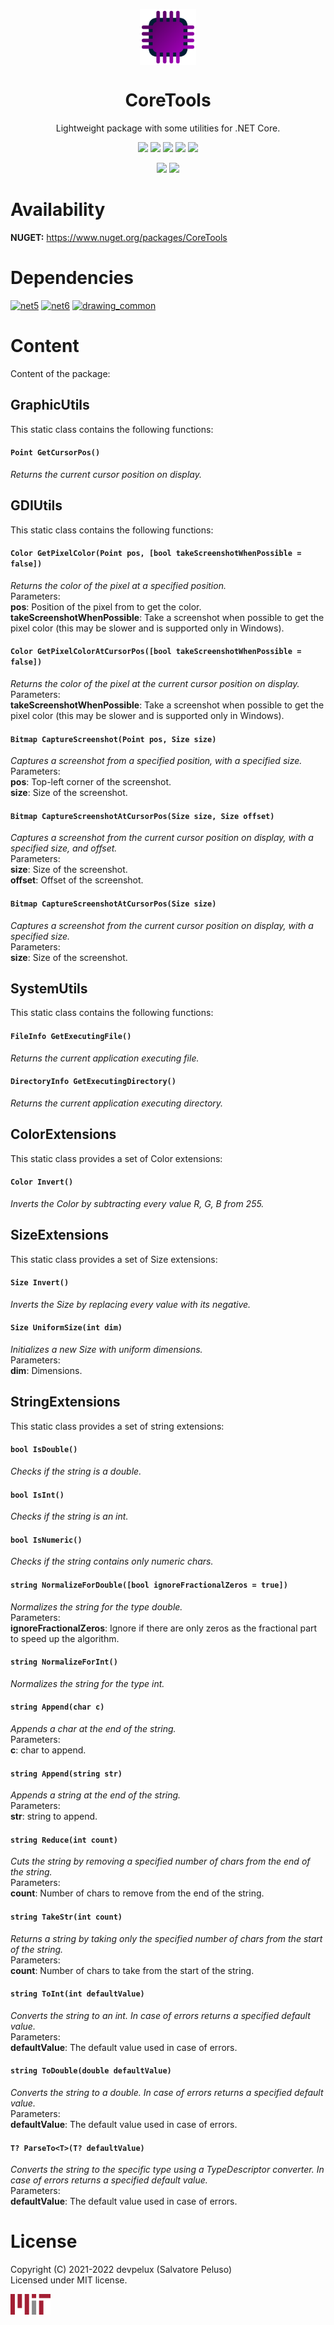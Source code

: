 <!-- icon -->

<p align="center">
  <img width="90px" align="center" src="https://raw.githubusercontent.com/devpelux/coretools/1.2.0/Assets/Icon.svg"></img>
</p>
<h1 align="center">CoreTools</h1>
<p align="center">Lightweight package with some utilities for .NET Core.</p>

<!-- badges -->

<p align="center">
  <img src="https://img.shields.io/github/v/release/devpelux/coretools?sort=semver"></img>
  <img src="https://img.shields.io/nuget/v/coretools"></img>
  <img src="https://img.shields.io/github/release-date/devpelux/coretools"></img>
  <img src="https://img.shields.io/nuget/dt/coretools"></img>
  <img src="https://img.shields.io/github/license/devpelux/coretools"></img>
</p>
<p align="center">
  <img src="https://img.shields.io/badge/code:release-v1.2.0-blue"></img>
  <img src="https://img.shields.io/badge/code:status-stable-blue"></img>
</p>


<!-- description -->

# Availability
**NUGET:** https://www.nuget.org/packages/CoreTools


# Dependencies
[![net5](https://img.shields.io/badge/.NET-v5.0-blue)](https://docs.microsoft.com/dotnet)
[![net6](https://img.shields.io/badge/.NET-v6.0-blue)](https://docs.microsoft.com/dotnet)
[![drawing_common](https://img.shields.io/badge/System.Drawing.Common-v6.0.0%2B-blue)](https://www.nuget.org/packages/System.Drawing.Common)


# Content
Content of the package:


## GraphicUtils
This static class contains the following functions:

#### `Point GetCursorPos()`
*Returns the current cursor position on display.*


## GDIUtils
This static class contains the following functions:

#### `Color GetPixelColor(Point pos, [bool takeScreenshotWhenPossible = false])`
*Returns the color of the pixel at a specified position.*  
Parameters:  
**pos**: Position of the pixel from to get the color.  
**takeScreenshotWhenPossible**: Take a screenshot when possible to get the pixel color (this may be slower and is supported only in Windows).

#### `Color GetPixelColorAtCursorPos([bool takeScreenshotWhenPossible = false])`
*Returns the color of the pixel at the current cursor position on display.*  
Parameters:  
**takeScreenshotWhenPossible**: Take a screenshot when possible to get the pixel color (this may be slower and is supported only in Windows). 

#### `Bitmap CaptureScreenshot(Point pos, Size size)`
*Captures a screenshot from a specified position, with a specified size.*  
Parameters:  
**pos**: Top-left corner of the screenshot.  
**size**: Size of the screenshot.

#### `Bitmap CaptureScreenshotAtCursorPos(Size size, Size offset)`
*Captures a screenshot from the current cursor position on display, with a specified size, and offset.*  
Parameters:  
**size**: Size of the screenshot.  
**offset**: Offset of the screenshot.

#### `Bitmap CaptureScreenshotAtCursorPos(Size size)`
*Captures a screenshot from the current cursor position on display, with a specified size.*  
Parameters:  
**size**: Size of the screenshot.


## SystemUtils
This static class contains the following functions:

#### `FileInfo GetExecutingFile()`
*Returns the current application executing file.*

#### `DirectoryInfo GetExecutingDirectory()`
*Returns the current application executing directory.*


## ColorExtensions
This static class provides a set of Color extensions:

#### `Color Invert()`
*Inverts the Color by subtracting every value R, G, B from 255.*


## SizeExtensions
This static class provides a set of Size extensions:

#### `Size Invert()`
*Inverts the Size by replacing every value with its negative.*

#### `Size UniformSize(int dim)`
*Initializes a new Size with uniform dimensions.*  
Parameters:  
**dim**: Dimensions.


## StringExtensions
This static class provides a set of string extensions:

#### `bool IsDouble()`
*Checks if the string is a double.*

#### `bool IsInt()`
*Checks if the string is an int.*

#### `bool IsNumeric()`
*Checks if the string contains only numeric chars.*

#### `string NormalizeForDouble([bool ignoreFractionalZeros = true])`
*Normalizes the string for the type double.*  
Parameters:  
**ignoreFractionalZeros**: Ignore if there are only zeros as the fractional part to speed up the algorithm.

#### `string NormalizeForInt()`
*Normalizes the string for the type int.*

#### `string Append(char c)`
*Appends a char at the end of the string.*  
Parameters:  
**c**: char to append.

#### `string Append(string str)`
*Appends a string at the end of the string.*  
Parameters:  
**str**: string to append.

#### `string Reduce(int count)`
*Cuts the string by removing a specified number of chars from the end of the string.*  
Parameters:  
**count**: Number of chars to remove from the end of the string.

#### `string TakeStr(int count)`
*Returns a string by taking only the specified number of chars from the start of the string.*  
Parameters:  
**count**: Number of chars to take from the start of the string.

#### `string ToInt(int defaultValue)`
*Converts the string to an int. In case of errors returns a specified default value.*  
Parameters:  
**defaultValue**: The default value used in case of errors.

#### `string ToDouble(double defaultValue)`
*Converts the string to a double. In case of errors returns a specified default value.*  
Parameters:  
**defaultValue**: The default value used in case of errors.

#### `T? ParseTo<T>(T? defaultValue)`
*Converts the string to the specific type using a TypeDescriptor converter. In case of errors returns a specified default value.*  
Parameters:  
**defaultValue**: The default value used in case of errors.


<!-- license -->

# License
Copyright (C) 2021-2022 devpelux (Salvatore Peluso)  
Licensed under MIT license.

[![mit](https://raw.githubusercontent.com/devpelux/coretools/1.2.0/Assets/Mit.png)](https://github.com/devpelux/coretools/blob/1.2.0/LICENSE)
